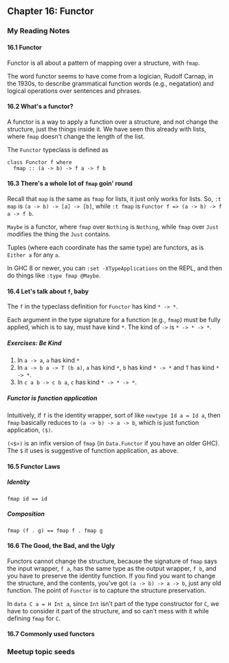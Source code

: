 ## Chapter 16: Functor

### My Reading Notes

#### 16.1 Functor

Functor is all about a pattern of mapping over a structure, with `fmap`.

The word functor seems to have come from a logician, Rudolf Carnap, in the 1930s,
to describe grammatical function words (e.g., negatation) and logical operations over
sentences and phrases.

#### 16.2 What's a functor?

A functor is a way to apply a function over a structure, and not change the structure,
just the things inside it. We have seen this already with lists, where `fmap` doesn't
change the length of the list.

The `Functor` typeclass is defined as
```
class Functor f where
  fmap :: (a -> b) -> f a -> f b
```

#### 16.3 There's a whole lot of `fmap` goin' round

Recall that `map` is the same as `fmap` for lists, it just only works for lists. So,
`:t map` is `(a -> b) -> [a] -> [b]`, while `:t fmap` is
`Functor f => (a -> b) -> f a -> f b`.

`Maybe` is a functor, where `fmap` over `Nothing` is `Nothing`, while `fmap` over `Just`
modifies the thing the `Just` contains.

Tuples (where each coordinate has the same type) are functors, as is `Either a` for any `a`.

In GHC 8 or newer, you can `:set -XTypeApplications` on the REPL, and then do things like
`:type fmap @Maybe`.

#### 16.4 Let's talk about `f`, baby

The `f` in the typeclass definition for `Functor` has kind `* -> *`.

Each argument in the type signature for a function (e.g., `fmap`) must be fully applied,
which is to say, must have kind `*`. The kind of `->` is `* -> * -> *`.

##### Exercises: Be Kind

1. In `a -> a`, `a` has kind `*`
2. In `a -> b a -> T (b a)`, `a` has kind `*`, `b` has kind `* -> *` and `T` has kind
    `* -> *`.
3. In `c a b -> c b a`, `c` has kind `* -> * -> *`.

##### Functor is function application

Intuitively, if `f` is the identity wrapper, sort of like `newtype Id a = Id a`, then
`fmap` basically reduces to `(a -> b) -> a -> b`, which is just function application, `($)`.

`(<$>)` is an infix version of `fmap` (in `Data.Functor` if you have an older GHC). The
`$` it uses is suggestive of function application, as above. 

#### 16.5 Functor Laws

##### Identity

`fmap id == id`

##### Composition

`fmap (f . g) == fmap f . fmap g`

#### 16.6 The Good, the Bad, and the Ugly

Functors cannot change the structure, because the signature of `fmap` says the input wrapper,
`f a`, has the same type as the output wrapper, `f b`, and you have to preserve the identity
function. If you find you want to change the structure, and the contents, you've got
`(a -> b) -> a -> b`, just any old function. The point of `Functor` is to capture the
structure preservation.

In `data C a = H Int a`, since `Int` isn't part of the type constructor for `C`, we have to
consider it part of the structure, and so can't mess with it while defining `fmap` for `C`.

#### 16.7 Commonly used functors

### Meetup topic seeds


